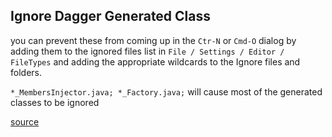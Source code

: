 ## Ignore Dagger Generated Class

you can prevent these from coming up in the ```Ctr-N``` or ```Cmd-O``` dialog by adding them to the ignored files list in ``File / Settings / Editor / FileTypes`` and adding the appropriate wildcards to the Ignore files and folders.

```*_MembersInjector.java; *_Factory.java;``` will cause most of the generated classes to be ignored

[source](https://stackoverflow.com/questions/44922055/remove-dagger-generated-classes-from-android-studios-global-search)